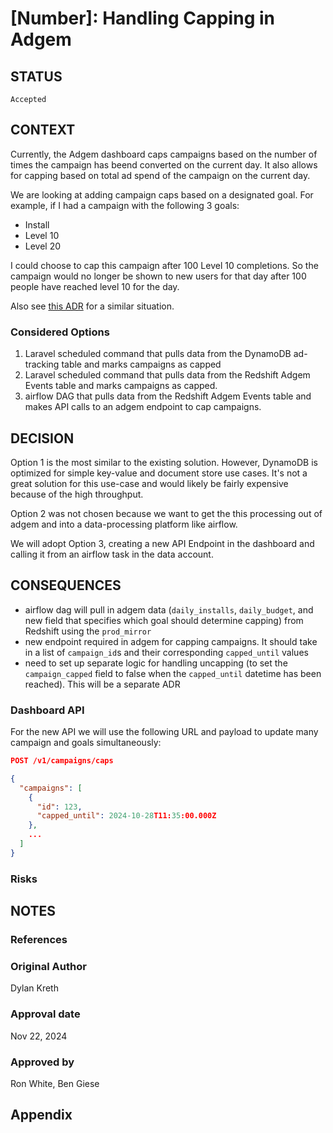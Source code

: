 # [Number]: Handling Capping in Adgem

## STATUS
    Accepted

## CONTEXT

Currently, the Adgem dashboard caps campaigns based on the number of times the campaign has beend converted on the current day. It also allows for capping based on total ad spend of the campaign on the current day.

We are looking at adding campaign caps based on a designated goal. For example, if I had a campaign with the following 3 goals:
- Install
- Level 10
- Level 20

I could choose to cap this campaign after 100 Level 10 completions. So the campaign would no longer be shown to new users for that day after 100 people have reached level 10 for the day.

Also see [this ADR](https://main.d34po8gjhxcbxm.amplifyapp.com/architecture-decision-records/application/adgem/0013-sort-data-delivery-to-adgem/) for a similar situation.

### Considered Options

1. Laravel scheduled command that pulls data from the DynamoDB ad-tracking table and marks campaigns as capped
2. Laravel scheduled command that pulls data from the Redshift Adgem Events table and marks campaigns as capped.
3. airflow DAG that pulls data from the Redshift Adgem Events table and makes API calls to an adgem endpoint to cap campaigns.


## DECISION

Option 1 is the most similar to the existing solution. However, DynamoDB is optimized for simple key-value and document store use cases. It's not a great solution for this use-case and would likely be fairly expensive because of the high throughput.

Option 2 was not chosen because we want to get the this processing out of adgem and into a data-processing platform like airflow.

We will adopt Option 3, creating a new API Endpoint in the dashboard and calling it from an airflow task in the data account.

## CONSEQUENCES
- airflow dag will pull in adgem data (`daily_installs`, `daily_budget`, and new field that specifies which goal should determine capping) from Redshift using the `prod_mirror`
- new endpoint required in adgem for capping campaigns. It should take in a list of `campaign_id`s and their corresponding `capped_until` values
- need to set up separate logic for handling uncapping (to set the `campaign_capped` field to false when the `capped_until` datetime has been reached). This will be a separate ADR

### Dashboard API

For the new API we will use the following URL and payload to update
many campaign and goals simultaneously:
```json
POST /v1/campaigns/caps

{
  "campaigns": [
    {
      "id": 123,
      "capped_until": 2024-10-28T11:35:00.000Z
    },
    ...
  ]
}
```


### Risks


## NOTES

### References

### Original Author

Dylan Kreth

### Approval date

Nov 22, 2024

### Approved by

Ron White, Ben Giese

## Appendix
